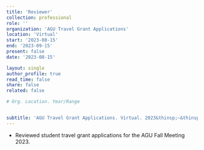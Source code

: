 ```yaml
---
title: 'Reviewer'
collection: professional
role: ''
organization: 'AGU Travel Grant Applications'
location: 'Virtual'
start: '2023-08-15'
end: '2023-09-15'
present: false
date: '2023-08-15'

layout: single
author_profile: true
read_time: false
share: false
related: false

# Org. Location. Year/Range


subtitle: 'AGU Travel Grant Applications. Virtual. 2023&thinsp;–&thinsp;2023'
---
```


- Reviewed student travel grant applications for the AGU Fall Meeting 2023.
